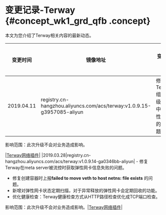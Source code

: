 # 变更记录-Terway {#concept_wk1_grd_qfb .concept}

本文为您介绍了Terway相关内容的最新动态。

|变更时间|镜像地址|变更内容|产品文档|
|----|----|----|----|
|2019.04.11|registry.cn-hangzhou.aliyuncs.com/acs/terway:v1.0.9.15-g3957085-aliyun| 修复Terway组件升级过程中偶发性失败的问题。

 影响范围：此次升级不会对业务造成影响。

 |[Terway网络插件](../../../../intl.zh-CN/用户指南/Kubernetes集群/网络管理/Terway网络插件.md#)|
|2019.03.28|registry.cn-hangzhou.aliyuncs.com/acs/terway:v1.0.9.14-ga0346bb-aliyun| -   修复Terway在meta server被流控时获取弹性网卡信息失败的问题。
-   修复创建容器时上报**failed to move veth to host netns: file exists** 的问题。
-   新增对弹性网卡状态定期扫描，对于异常释放的弹性网卡会定期回收的功能。
-   优化健康检查：Terway健康检查方式从HTTP路径检查优化成TCP端口检查。

 影响范围：此次升级不会对业务造成影响。|[Terway网络插件](../../../../intl.zh-CN/用户指南/Kubernetes集群/网络管理/Terway网络插件.md#)|

